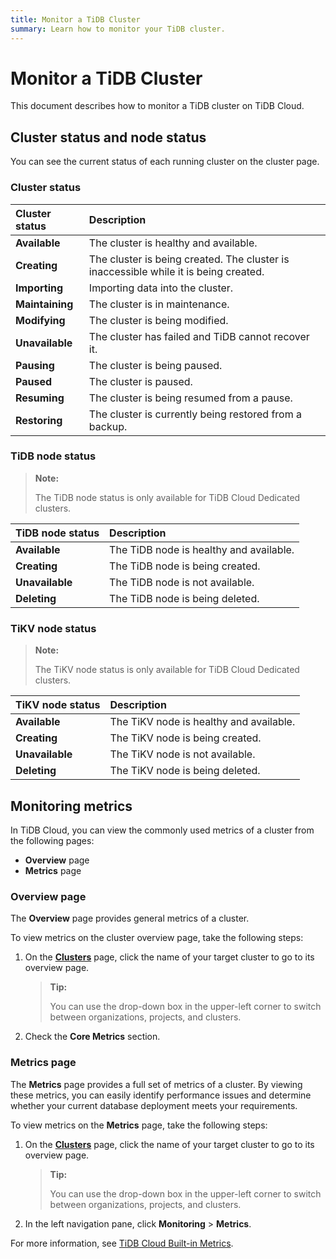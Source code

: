 ```yaml
---
title: Monitor a TiDB Cluster
summary: Learn how to monitor your TiDB cluster.
---
```


# Monitor a TiDB Cluster

This document describes how to monitor a TiDB cluster on TiDB Cloud.

## Cluster status and node status

You can see the current status of each running cluster on the cluster page.

### Cluster status

| Cluster status | Description |
|:--|:--|
| **Available** | The cluster is healthy and available. |
| **Creating** | The cluster is being created. The cluster is inaccessible while it is being created. |
| **Importing** | Importing data into the cluster. |
| **Maintaining** | The cluster is in maintenance. |
| **Modifying** | The cluster is being modified. |
| **Unavailable** | The cluster has failed and TiDB cannot recover it. |
| **Pausing** | The cluster is being paused. |
| **Paused** | The cluster is paused. |
| **Resuming** | The cluster is being resumed from a pause. |
| **Restoring** | The cluster is currently being restored from a backup. |

### TiDB node status

> **Note:**
>
> The TiDB node status is only available for TiDB Cloud Dedicated clusters.

| TiDB node status | Description |
|:--|:--|
| **Available** | The TiDB node is healthy and available. |
| **Creating** | The TiDB node is being created. |
| **Unavailable** | The TiDB node is not available. |
| **Deleting** | The TiDB node is being deleted. |

### TiKV node status

> **Note:**
>
> The TiKV node status is only available for TiDB Cloud Dedicated clusters.

| TiKV node status | Description |
|:--|:--|
| **Available** | The TiKV node is healthy and available. |
| **Creating** | The TiKV node is being created. |
| **Unavailable** | The TiKV node is not available. |
| **Deleting** | The TiKV node is being deleted. |

## Monitoring metrics

In TiDB Cloud, you can view the commonly used metrics of a cluster from the following pages:

- **Overview** page
- **Metrics** page

### Overview page

The **Overview** page provides general metrics of a cluster.

To view metrics on the cluster overview page, take the following steps:

1. On the [**Clusters**](https://tidbcloud.com/console/clusters) page, click the name of your target cluster to go to its overview page.

    > **Tip:**
    >
    > You can use the drop-down box in the upper-left corner to switch between organizations, projects, and clusters.

2. Check the **Core Metrics** section.

### Metrics page

The **Metrics** page provides a full set of metrics of a cluster. By viewing these metrics, you can easily identify performance issues and determine whether your current database deployment meets your requirements.

To view metrics on the **Metrics** page, take the following steps:

1. On the [**Clusters**](https://tidbcloud.com/console/clusters) page, click the name of your target cluster to go to its overview page.

    > **Tip:**
    >
    > You can use the drop-down box in the upper-left corner to switch between organizations, projects, and clusters.

2. In the left navigation pane, click **Monitoring** > **Metrics**.

For more information, see [TiDB Cloud Built-in Metrics](/tidb-cloud/built-in-monitoring.md).
